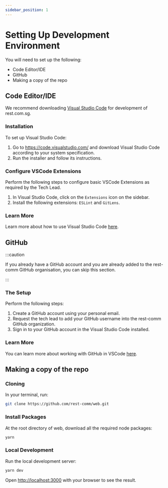 ```yaml
---
sidebar_position: 1
---
```


# Setting Up Development Environment

You will need to set up the following:
- Code Editor/IDE
- GitHub
- Making a copy of the repo

## Code Editor/IDE

We recommend downloading [Visual Studio Code](https://code.visualstudio.com/) for development of rest.com.sg.

### Installation

To set up Visual Studio Code:
1. Go to https://code.visualstudio.com/ and download Visual Studio Code according to your system specification.
2. Run the installer and follow its instructions.

### Configure VSCode Extensions

Perform the following steps to configure basic VSCode Extensions as required by the Tech Lead.
1. In Visual Studio Code, click on the `Extensions` icon on the sidebar.
2. Install the following extensions: `ESLint` and `GitLens`.

### Learn More

Learn more about how to use Visual Studio Code [here](https://code.visualstudio.com/docs/getstarted/introvideos).

## GitHub

:::caution

If you already have a GitHub account and you are already added to the rest-comm GitHub organisation, you can skip this section.

:::

### The Setup

Perform the following steps:
1. Create a GitHub account using your personal email.
2. Request the tech lead to add your GitHub username into the rest-comm GitHub organization.
3. Sign in to your GitHub account in the Visual Studio Code installed.

### Learn More

You can learn more about working with GitHub in VSCode [here](https://code.visualstudio.com/docs/sourcecontrol/github).


## Making a copy of the repo

### Cloning

In your terminal, run:

```bash
git clone https://github.com/rest-comm/web.git
```

### Install Packages

At the root directory of web, download all the required node packages:

```bash
yarn
```

### Local Development

Run the local development server:

```bash
yarn dev
```

Open [http://localhost:3000](http://localhost:3000) with your browser to see the result.
